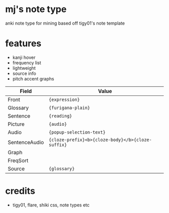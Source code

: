 # mj's note type
anki note type for mining based off tigy01's note template






# features
- kanji hover
- frequency list
- lightweight
- source info
- pitch accent graphs




| Field              | Value                                             |
| ------------------ | ------------------------------------------------- |
| Front              | `{expression}`                                    |
| Glossary           | `{furigana-plain}`                                |
| Sentence           | `{reading}`                                       |
| Picture            | `{audio}`                                         |
| Audio              | `{popup-selection-text}`                          |
| SentenceAudio      | `{cloze-prefix}<b>{cloze-body}</b>{cloze-suffix}` |
| Graph              |                                                   |
| FreqSort           |                                                   |
| Source             | `{glossary}`                                      |

# credits
- tigy01, flare, shiki css, note types etc
